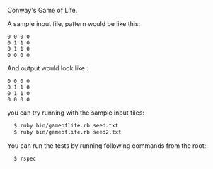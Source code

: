Conway's Game of Life.

A sample input file, pattern would be like this:

```
0 0 0 0
0 1 1 0
0 1 1 0
0 0 0 0
```

And output would look like :

```
0 0 0 0
0 1 1 0
0 1 1 0
0 0 0 0
```

you can try running with the sample input files:

```sh
  $ ruby bin/gameoflife.rb seed.txt
  $ ruby bin/gameoflife.rb seed2.txt
```

You can run the tests by running following commands from the root:

```sh
  $ rspec
```

